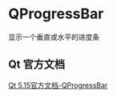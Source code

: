 # QProgressBar

显示一个垂直或水平的进度条

## Qt 官方文档
[Qt 5.15官方文档-QProgressBar](https://doc.qt.io/qt-5.15/qprogressbar.html)
